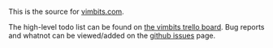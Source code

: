 This is the source for [vimbits.com](http://www.vimbits.com).

The high-level todo list can be found on [the vimbits trello board](https://trello.com/b/tp4Tdn3O).  Bug reports and whatnot can be viewed/added on the [github issues](https://github.com/kkuchta/Vimbits/issues) page.
